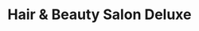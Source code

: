 ---
title: "Hair & Beauty Salon Deluxe"
url: /bielefeld/hair-und-beauty-salon-deluxe/
shop: Friseur
---